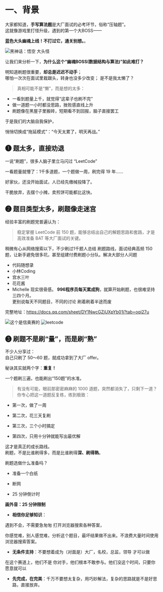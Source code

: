 



# 一、背景

大家都知道，**手写算法题**是大厂面试的必考环节，俗称“压轴题”。  
这就像游戏里打怪升级，遇到的第一个大BOSS——

**蓝色大头幽魂上线！不打过它，通关别想。**。

![黑神话：悟空 大头怪](https://cdn.nlark.com/yuque/0/2025/png/215144/1754441434080-c12d5b0f-40a7-43a5-a0a4-56b3bed63c03.png?x-oss-process=image%2Fformat%2Cwebp)


让我们来分析一下，**为什么这个“幽魂BOSS(数据结构与算法)”如此难打？**

明知道刷题很重要，**却总是迟迟不动手**；  
哪怕一次次在面试里栽跟头，转身也没多少改变；
是不是我太懒了？

>真相可能不是“懒”，而是想的太多：
- 一看到题量上千，就觉得“这辈子也刷不完”
- 做一道题一小时都没思路，挫败感直线上升
- 刷题像在黑屋子里搬砖，短期看不到回报，脑子直接罢工

于是我们的大脑自我保护，

悄悄切换成“拖延模式”：“今天太累了，明天再战。”

## ❶ 题太多，直接劝退

一说“刷题”，很多人脑子里立马闪过 “LeetCode” 

一看题量就懵了：1千多道题，一个题做一周，刷完得 19 年……

好家伙，还没开始面试，人已经先缴械投降了。

干脆放弃，去摆个小摊，卖煎饼可能都比这快。

## ❷ 题目类型太多，刷题像走迷宫

经验丰富的刷题党普遍认为：

> 稳定掌握 LeetCode 前 150 题，能够总结出自己的解题思路和套路，才是高效准备 BAT 等大厂面试的关键。

稍微有心从网络搜索以下，不少刷过1千题人总结 刷题路线，面试经典高频 150 题，让新手避免很多坑，甚至组建付费刷题小分队。解决大部分人问题
- 代码随想录
- 小林Coding    
- 宫水三叶
-  花花酱
- Michelle
现实很骨感。
**996程序员每天累成狗**，就算开始刷题，也很难坚持三四个月。  
更别说每天不同题目，不同的讨论 刷着刷着半途而废 

完整地址：https://docs.qq.com/sheet/DY1NwcGZjUXpYb01j?tab=oqi27u

![这个是信奥赛的](https://cdn.nlark.com/yuque/0/2025/png/215144/1754443382876-111493a1-e094-4221-b2f3-9abe2be58747.png?x-oss-process=image%2Fformat%2Cwebp)
![leetcode](https://pica.zhimg.com/v2-b9c3e4f8c0b1a740c55f7387f7d63774_r.jpg?source=1def8aca)



## ❸ 刷题不是刷“量”，而是刷“熟”

不少人分享过：  
自己只刷了 50～60 题，就成功拿到了大厂 offer。

秘诀其实就两个字：**重复！**

一个题刷三遍，也能刷出“150题”的水准。

>有没有可能，眼前那密密麻麻的 1000 道题，突然都消失了，只剩下一道？  
你专心把这一道题反复练，练到极致：

- 第一次，做了一周
    
- 第二次，花三天复刷
    
- 第三次，三个小时搞定
    
- 第四次，只用十分钟就能写出最优解
    
这才是真正的成长路线。  
刷题，不是比谁刷得多，而是比谁刷得**深、刷得熟**。


 刷题选做什么准备吗？

- 准备一个白纸

- 断网

- 25 分钟倒计时

**画外音：25 分钟限制**

- **相信你足够知识**：

遇到不会，不需要急匆匆 打开浏览器搜索各种答案，

你感觉难，别人感觉难，分析这个题目，最坏结果做不出来。不浪费大量时间使用浏览器搜索答案。

- **无条件支持**：不要想着成为（对面是）大厂，名校，总监，领导 才可以做

在这个赛道上，他们不是 你对手，他们根本不敢参与。他们没这个时间，只要你愿意就可以

- **先完成，在完美**：千万不要想太复杂，用巧妙解法，复杂的思路就是不是好思路，直接放弃。
